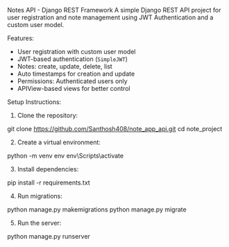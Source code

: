 Notes API - Django REST Framework
A simple Django REST API project for user registration and note management using JWT Authentication and a custom user model.

Features:

- User registration with custom user model
- JWT-based authentication (`SimpleJWT`)
- Notes: create, update, delete, list
- Auto timestamps for creation and update
- Permissions: Authenticated users only
- APIView-based views for better control

Setup Instructions:

1. Clone the repository:

git clone https://github.com/Santhosh408/note_app_api.git
cd note_project

2. Create a virtual environment:

python -m venv env
env\Scripts\activate


3. Install dependencies:

pip install -r requirements.txt


4. Run migrations:

python manage.py makemigrations
python manage.py migrate


5. Run the server:

python manage.py runserver
